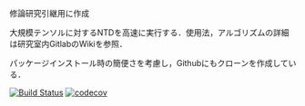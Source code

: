 修論研究引継用に作成

大規模テンソルに対するNTDを高速に実行する．使用法，アルゴリズムの詳細は研究室内GitlabのWikiを参照．

パッケージインストール時の簡便さを考慮し，Githubにもクローンを作成している．

[![Build Status](https://travis-ci.org/liberaldays/TensorSlam.svg?branch=master)](https://travis-ci.org/liberaldays/TensorSlam)
[![codecov](https://codecov.io/gh/liberaldays/TensorSlam/branch/master/graph/badge.svg)](https://codecov.io/gh/liberaldays/TensorSlam)
